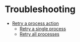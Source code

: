# Troubleshooting

- [Retry a process action](01_RetryProcessAction.md)
  - [Retry a single process](01_RetryProcessAction.md#retry-a-single-process)
  - [Retry all processes](01_RetryProcessAction.md#retry-all-processes)
